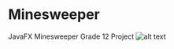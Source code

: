 # Minesweeper
JavaFX Minesweeper Grade 12 Project
![alt text](https://raw.githubusercontent.com/ColdxBreaker/Minesweeper/Master/Minesweeper/Images/game.png)
